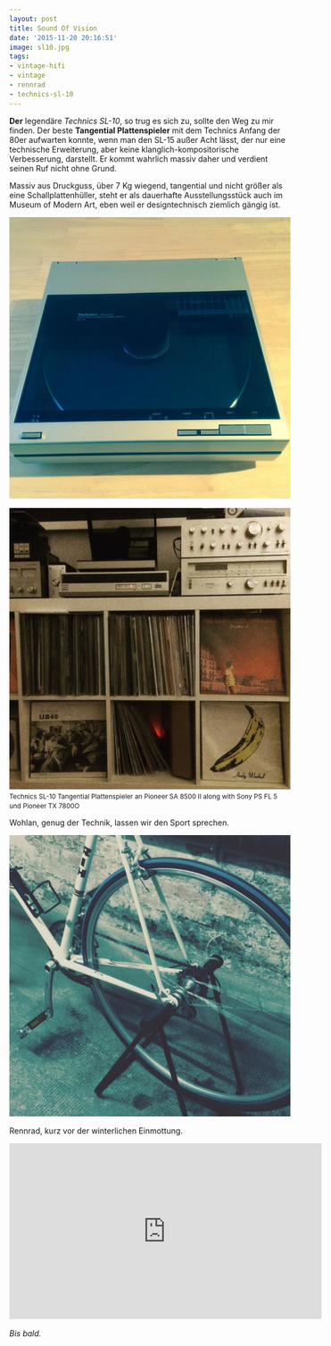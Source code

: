 ```yaml
---
layout: post
title: Sound Of Vision
date: '2015-11-20 20:16:51'
image: sl10.jpg
tags:
- vintage-hifi
- vintage
- rennrad
- technics-sl-10
---
```


<p><strong>Der</strong> legendäre <em>Technics SL-10</em>, so trug es sich zu, sollte den Weg zu mir finden. Der beste <strong>Tangential Plattenspieler</strong> mit dem Technics Anfang der 80er aufwarten konnte, wenn man den SL-15 außer Acht lässt, der nur eine technische Erweiterung, aber keine klanglich-kompositorische Verbesserung, darstellt. Er kommt wahrlich massiv daher und verdient seinen Ruf nicht ohne Grund.</p>

<p>Massiv aus Druckguss, über 7 Kg wiegend, tangential und nicht größer als eine Schallplattenhüller, steht er als dauerhafte Ausstellungsstück auch im Museum of Modern Art, eben weil er designtechnisch ziemlich gängig ist.</p>

<p><img src="/content/images/posts/2015-11/sl10_2.jpg" title="Technics SL-10 Tangential Plattenspieler, 1982" ></p>

<p><img src="/content/images/posts/2015-11/sl10.jpg" title="Technics SL-10 Tangential Plattenspieler an Pioneer SA 8500 II"><small>Technics SL-10 Tangential Plattenspieler an Pioneer SA 8500 II along with Sony PS FL 5 und Pioneer TX 7800O</small></p>

<p>Wohlan, genug der Technik, lassen wir den Sport sprechen.</p>

<p><img src="/content/images/posts/2015-11/racebike.jpg" title="Rennrad, serviced, vintage" ></p>

<p>Rennrad, kurz vor der winterlichen Einmottung.</p>

<div align="center">
    <iframe width="560" height="315" src="https://www.youtube.com/embed/a_TuTF5OByc" frameborder="0" allowfullscreen></iframe>
</div>


<p><em>Bis bald.</em></p>